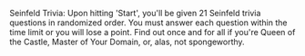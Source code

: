 Seinfeld Trivia:
Upon hitting 'Start', you'll be given 21 Seinfeld trivia questions in randomized order. You must answer each question within the time limit or you will lose a point. Find out once and for all if you're Queen of the Castle, Master of Your Domain, or, alas, not spongeworthy. 